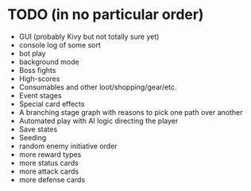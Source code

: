 # TODO (in no particular order)

* GUI (probably Kivy but not totally sure yet)
* console log of some sort
* bot play
* background mode
* Boss fights
* High-scores
* Consumables and other loot/shopping/gear/etc.
* Event stages
* Special card effects
* A branching stage graph with reasons to pick one path over another
* Automated play with AI logic directing the player
* Save states
* Seeding
* random enemy initiative order
* more reward types
* more status cards
* more attack cards 
* more defense cards

